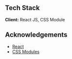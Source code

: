 ## Tech Stack

**Client:** React JS, CSS Module

## Acknowledgements
 - [React](https://react.dev/)
 - [CSS Modules](https://css-tricks.com/css-modules-part-1-need/)